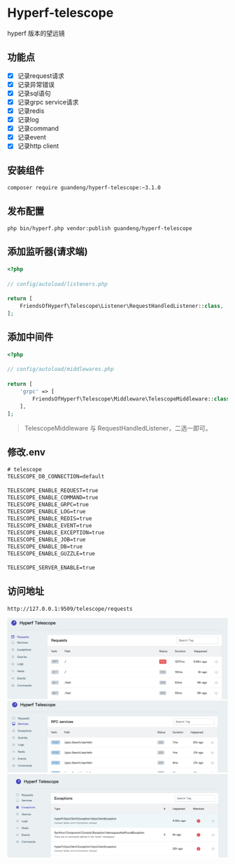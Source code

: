 # Hyperf-telescope

hyperf 版本的望远镜

## 功能点

- [x] 记录request请求
- [x] 记录异常错误
- [x] 记录sql语句
- [x] 记录grpc service请求
- [x] 记录redis
- [x] 记录log
- [x] 记录command
- [x] 记录event
- [x] 记录http client

## 安装组件

```shell
composer require guandeng/hyperf-telescope:~3.1.0
```

## 发布配置

```shell
php bin/hyperf.php vendor:publish guandeng/hyperf-telescope
```

## 添加监听器(请求端)

```php
<?php

// config/autoload/listeners.php

return [
    FriendsOfHyperf\Telescope\Listener\RequestHandledListener::class,
];

```

## 添加中间件

```php
<?php

// config/autoload/middlewares.php

return [
    'grpc' => [
        FriendsOfHyperf\Telescope\Middleware\TelescopeMiddleware::class,
    ],
];

```

> TelescopeMiddleware 与 RequestHandledListener，二选一即可。

## 修改.env

```env
# telescope
TELESCOPE_DB_CONNECTION=default

TELESCOPE_ENABLE_REQUEST=true
TELESCOPE_ENABLE_COMMAND=true
TELESCOPE_ENABLE_GRPC=true
TELESCOPE_ENABLE_LOG=true
TELESCOPE_ENABLE_REDIS=true
TELESCOPE_ENABLE_EVENT=true
TELESCOPE_ENABLE_EXCEPTION=true
TELESCOPE_ENABLE_JOB=true
TELESCOPE_ENABLE_DB=true
TELESCOPE_ENABLE_GUZZLE=true

TELESCOPE_SERVER_ENABLE=true
```

## 访问地址

`http://127.0.0.1:9509/telescope/requests`

<img src="./requests.jpg">
<img src="./grpc.jpg">
<img src="./exception.jpg">
